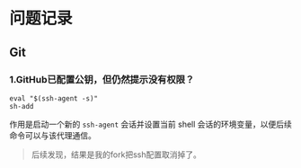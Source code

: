 # 问题记录

## Git

### 1.GitHub已配置公钥，但仍然提示没有权限？

```git
eval "$(ssh-agent -s)"
sh-add
```

作用是启动一个新的 `ssh-agent` 会话并设置当前 shell 会话的环境变量，以便后续命令可以与该代理通信。

> 后续发现，结果是我的fork把ssh配置取消掉了。
